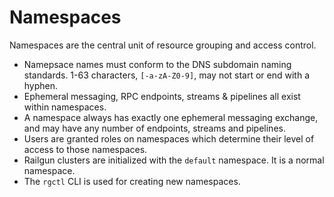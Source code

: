 Namespaces
==========
Namespaces are the central unit of resource grouping and access control.

- Namepsace names must conform to the DNS subdomain naming standards. 1-63 characters, `[-a-zA-Z0-9]`, may not start or end with a hyphen.
- Ephemeral messaging, RPC endpoints, streams & pipelines all exist within namespaces.
- A namespace always has exactly one ephemeral messaging exchange, and may have any number of endpoints, streams and pipelines.
- Users are granted roles on namespaces which determine their level of access to those namespaces.
- Railgun clusters are initialized with the `default` namespace. It is a normal namespace.
- The `rgctl` CLI is used for creating new namespaces.
